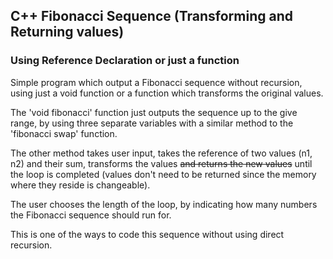 ## C++ Fibonacci Sequence (Transforming and Returning values)
### Using Reference Declaration or just a function

Simple program which output a Fibonacci sequence without recursion, using just a void function or a function which transforms the original values.

The 'void fibonacci' function just outputs the sequence up to the give range, by using three separate variables with a similar method to the 'fibonacci swap' function.

The other method takes user input, takes the reference of two values (n1, n2)  and their sum, transforms the values ~~and returns the new values~~ until the loop is completed (values don't need to be returned since the memory where they reside is changeable).

The user chooses the length of the loop, by indicating how many numbers the Fibonacci sequence should run for.

This is one of the ways to code this sequence without using direct recursion.
